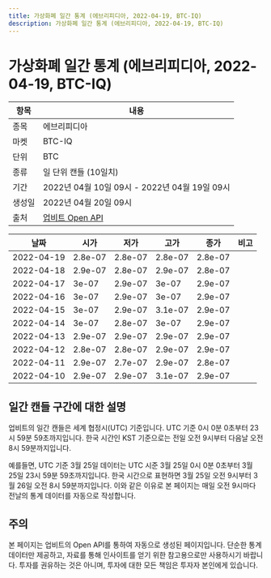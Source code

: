 ```yaml
---
title: 가상화폐 일간 통계 (에브리피디아, 2022-04-19, BTC-IQ)
description: 가상화폐 일간 통계 (에브리피디아, 2022-04-19, BTC-IQ)
---
```



가상화폐 일간 통계 (에브리피디아, 2022-04-19, BTC-IQ)
===

|항목|내용|
|--|--|
|종목|에브리피디아|
|마켓|BTC-IQ|
|단위|BTC|
|종류|일 단위 캔들 (10일치)|
|기간|2022년 04월 10일 09시 - 2022년 04월 19일 09시|
|생성일|2022년 04월 20일 09시|
|출처|[업비트 Open API](https://docs.upbit.com)|


|날짜|시가|저가|고가|종가|비고|
|--|--|--|--|--|--|
|2022-04-19|2.8e-07|2.8e-07|2.8e-07|2.8e-07|    |
|2022-04-18|2.9e-07|2.8e-07|2.9e-07|2.8e-07|    |
|2022-04-17|3e-07|2.9e-07|3e-07|2.9e-07|    |
|2022-04-16|3e-07|2.9e-07|3e-07|2.9e-07|    |
|2022-04-15|3e-07|2.9e-07|3.1e-07|2.9e-07|    |
|2022-04-14|3e-07|2.8e-07|3e-07|2.9e-07|    |
|2022-04-13|2.9e-07|2.9e-07|2.9e-07|2.9e-07|    |
|2022-04-12|2.8e-07|2.8e-07|2.9e-07|2.9e-07|    |
|2022-04-11|2.9e-07|2.7e-07|2.9e-07|2.8e-07|    |
|2022-04-10|2.9e-07|2.9e-07|3.1e-07|2.9e-07|    |


일간 캔들 구간에 대한 설명
---


업비트의 일간 캔들은 세계 협정시(UTC) 기준입니다. 
UTC 기준 0시 0분 0초부터 23시 59분 59초까지입니다. 
한국 시간인 KST 기준으로는 전일 오전 9시부터 다음날 오전 8시 59분까지입니다. 


예를들면, UTC 기준 3월 25일 데이터는 UTC 시준 3월 25일 0시 0분 0초부터 3월 25일 23시 59분 59초까지입니다. 
한국 시간으로 표현하면 3월 25일 오전 9시부터 3월 26일 오전 8시 59분까지입니다. 
이와 같은 이유로 본 페이지는 매일 오전 9시마다 전날의 통계 데이터를 자동으로 작성합니다. 


주의
---


본 페이지는 업비트의 Open API를 통하여 자동으로 생성된 페이지입니다. 
단순한 통계 데이터만 제공하고, 자료를 통해 인사이트를 얻기 위한 참고용으로만 사용하시기 바랍니다. 
투자를 권유하는 것은 아니며, 투자에 대한 모든 책임은 투자자 본인에게 있습니다. 
